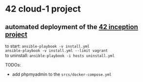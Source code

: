 # 42 cloud-1 project

## automated deployment of the [42 inception project](https://github.com/mirsella/inception)

to start:
`ansible-playbook -v install.yml`  
`ansible-playbook -v install.yml --limit vagrant`  
to uninstall:
`ansible-playbook -i hosts uninstall.yml`

TODOs:

- add phpmyadmin to the `srcs/docker-compose.yml`
